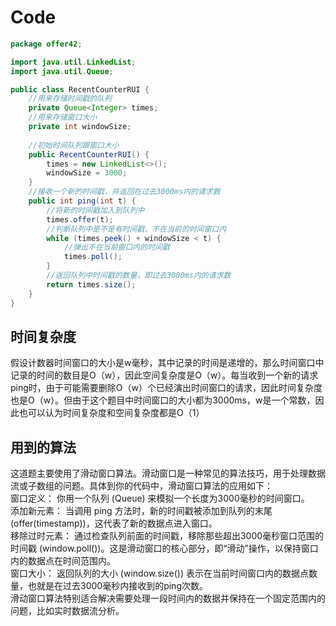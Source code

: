 # Code
``` java
package offer42;

import java.util.LinkedList;
import java.util.Queue;

public class RecentCounterRUI {
	//用来存储时间戳的队列
	private Queue<Integer> times;
	//用来存储窗口大小
	private int windowSize;
	
	//初始时间队列跟窗口大小
	public RecentCounterRUI() {
		times = new LinkedList<>();
		windowSize = 3000;
	}
	//接收一个新的时间戳，并返回在过去3000ms内的请求数
	public int ping(int t) {
		//将新的时间戳加入到队列中
		times.offer(t);
		//判断队列中是不是有时间戳，不在当前的时间窗口内
		while (times.peek() + windowSize < t) {
			//弹出不在当前窗口内的时间戳
			times.poll();
		}
		//返回队列中时间戳的数量，即过去3000ms内的请求数
		return times.size();
	}
}
```
## 时间复杂度
假设计数器时间窗口的大小是w毫秒，其中记录的时间是递增的，那么时间窗口中记录的时间的数目是O（w），因此空间复杂度是O（w）。每当收到一个新的请求ping时，由于可能需要删除O（w）个已经演出时间窗口的请求，因此时间复杂度也是O（w）。但由于这个题目中时间窗口的大小都为3000ms，w是一个常数，因此也可以认为时间复杂度和空间复杂度都是O（1）

## 用到的算法
这道题主要使用了滑动窗口算法。滑动窗口是一种常见的算法技巧，用于处理数据流或子数组的问题。具体到你的代码中，滑动窗口算法的应用如下：  
    窗口定义： 你用一个队列 (Queue) 来模拟一个长度为3000毫秒的时间窗口。  
    添加新元素： 当调用 ping 方法时，新的时间戳被添加到队列的末尾 (offer(timestamp))，这代表了新的数据点进入窗口。  
    移除过时元素： 通过检查队列前面的时间戳，移除那些超出3000毫秒窗口范围的时间戳 (window.poll())。这是滑动窗口的核心部分，即“滑动”操作，以保持窗口内的数据点在时间范围内。  
    窗口大小： 返回队列的大小 (window.size()) 表示在当前时间窗口内的数据点数量，也就是在过去3000毫秒内接收到的ping次数。  
滑动窗口算法特别适合解决需要处理一段时间内的数据并保持在一个固定范围内的问题，比如实时数据流分析。  

